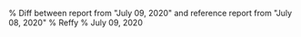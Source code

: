 % Diff between report from "July 09, 2020" and reference report from "July 08, 2020"
% Reffy
% July 09, 2020

